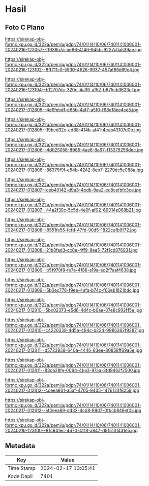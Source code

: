 # Hasil

## Foto C Plano

https://sirekap-obj-formc.kpu.go.id/322a/pemilu/pdpr/74/01/14/10/06/7401141006001-20240216-123057--ff939b7a-be96-4146-945b-9237c0a539ae.jpg

https://sirekap-obj-formc.kpu.go.id/322a/pemilu/pdpr/74/01/14/10/06/7401141006001-20240216-123102--8ff711c0-5530-4626-9937-457af86d69c4.jpg

https://sirekap-obj-formc.kpu.go.id/322a/pemilu/pdpr/74/01/14/10/06/7401141006001-20240216-123104--b12707dc-320e-4a36-a152-b675cb0623cf.jpg

https://sirekap-obj-formc.kpu.go.id/322a/pemilu/pdpr/74/01/14/10/06/7401141006001-20240217-012805--4e6febd1-e65b-4af7-a5f0-f68e18ee4ce5.jpg

https://sirekap-obj-formc.kpu.go.id/322a/pemilu/pdpr/74/01/14/10/06/7401141006001-20240217-012805--19bed32e-cd88-414b-af41-4eab43107d0b.jpg

https://sirekap-obj-formc.kpu.go.id/322a/pemilu/pdpr/74/01/14/10/06/7401141006001-20240217-012806--4d025056-8985-4ae6-8a67-f13379256dec.jpg

https://sirekap-obj-formc.kpu.go.id/322a/pemilu/pdpr/74/01/14/10/06/7401141006001-20240217-012806--86379f9f-e54b-4242-8eb7-2279dc5e088a.jpg

https://sirekap-obj-formc.kpu.go.id/322a/pemilu/pdpr/74/01/14/10/06/7401141006001-20240217-012807--ceb40142-d9a3-4bdb-9aa2-ec8cefbfc3ce.jpg

https://sirekap-obj-formc.kpu.go.id/322a/pemilu/pdpr/74/01/14/10/06/7401141006001-20240217-012807--44a2f39c-5c5d-4e0f-af02-69014e068b21.jpg

https://sirekap-obj-formc.kpu.go.id/322a/pemilu/pdpr/74/01/14/10/06/7401141006001-20240217-012808--8551fe55-fcfd-47fd-90d5-1822cafb0f72.jpg

https://sirekap-obj-formc.kpu.go.id/322a/pemilu/pdpr/74/01/14/10/06/7401141006001-20240217-012808--21b8fad3-cc8e-4ff9-8ee5-72f1cd876931.jpg

https://sirekap-obj-formc.kpu.go.id/322a/pemilu/pdpr/74/01/14/10/06/7401141006001-20240217-012809--b5f970f8-fe7a-4f88-a19a-ad2f7aaf4638.jpg

https://sirekap-obj-formc.kpu.go.id/322a/pemilu/pdpr/74/01/14/10/06/7401141006001-20240217-012809--5b3ec778-f9ee-4afa-b74c-f66eb1821bdc.jpg

https://sirekap-obj-formc.kpu.go.id/322a/pemilu/pdpr/74/01/14/10/06/7401141006001-20240217-012810--5bc02373-e5d6-4d4c-b6ae-07e8c902f15e.jpg

https://sirekap-obj-formc.kpu.go.id/322a/pemilu/pdpr/74/01/14/10/06/7401141006001-20240217-012810--c4226339-4d5a-494c-b224-9986362f9287.jpg

https://sirekap-obj-formc.kpu.go.id/322a/pemilu/pdpr/74/01/14/10/06/7401141006001-20240217-012811--d5723939-640a-4446-83ee-80858ff69a5e.jpg

https://sirekap-obj-formc.kpu.go.id/322a/pemilu/pdpr/74/01/14/10/06/7401141006001-20240217-012811--83da28fe-0094-4be3-97aa-3fd9462f2500.jpg

https://sirekap-obj-formc.kpu.go.id/322a/pemilu/pdpr/74/01/14/10/06/7401141006001-20240217-012812--cceea801-a5af-4705-9405-1476124f8259.jpg

https://sirekap-obj-formc.kpu.go.id/322a/pemilu/pdpr/74/01/14/10/06/7401141006001-20240217-012812--af0eea69-dd32-4cd8-88d7-0fbcb846ef0a.jpg

https://sirekap-obj-formc.kpu.go.id/322a/pemilu/pdpr/74/01/14/10/06/7401141006001-20240216-123100--81c941ec-4670-4118-a847-d9f5131431e5.jpg


## Metadata

| Key        | Value               |
| ---------- | ------------------- |
| Time Stamp | 2024-02-17 13:05:41 |
| Kode Dapil | 7401                |



